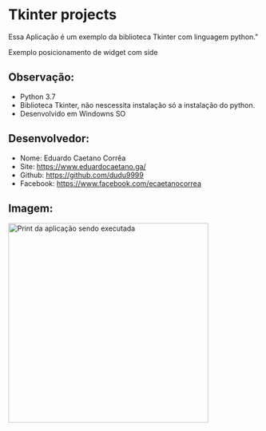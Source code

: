 # Tkinter projects

Essa Aplicação é um exemplo da biblioteca
Tkinter com linguagem python."

Exemplo posicionamento de widget com side

## Observação:
- Python 3.7
- Biblioteca Tkinter, não nescessita instalação só a instalação do python.
- Desenvolvido em Windowns SO


## Desenvolvedor:
- Nome: Eduardo Caetano Corrêa
- Site: https://www.eduardocaetano.ga/
- Github: https://github.com/dudu9999
- Facebook: https://www.facebook.com/ecaetanocorrea


## Imagem:

<img src="https://lh3.googleusercontent.com/wCQPwQz2SKZs-CCx5Tr4wpjzD0As9J0kLk-0329a84WjOuevHU5MaE2uyrK42mdLi90fJp9JUTBP0InAMshHUILI2PFBfA8msm72S7HOMPlKZPmDH7ucMCRRaSzqD17a3KINu3oJ5hf0kVUwu8n4NbCIfu9TaGzWlMS94LsYRfswYRGuKl6v0NM7borUZx-2xMoxvbhxD58gm9ZXL_27jpBzjZBVriPciPoSnly7UcJDwlVedzEtjuetB5V8ZNBULdtxrdzPT2uADz4I-KC_EIVHp-VfHA-opCaPqDDwGp9BjexA07sqmfwpnryoLlZoWzXwLx_NKDt04sLyU24WCW4i0fxLvful9zOlxOptg_-O-vdiUuW2MRF9eg5lsFZ_rjtiPTYmGcjiw3W6ux6OKZX4FsorhFuAso-NP2IJCajTwKF6Jls2tSisudiQKLYsedDANxLNRcAYXBVySThDRcY2K2pYOunIulhgOl5gFmYc2sxmbm8uvTKRPbul78Oq2aEmKTpsf3-KIVSPziZ6NolM_-rHVysKTQHdSqlQLe-ojIkZUyHOIjHNB-HxziiQH96QKMPHJui5IbY14zzzNhX3DMhlIpH7azTlbUo32nf4u7XaftnOpzk-xdU91Zr-rvEY0A2XeOt6z5oSSZfiPZLPMVsypHzSCXPmjfRgEO3Tr1B_FUFRQIk=w353-h372-no" alt="Print da aplicação sendo executada" height="400" width="400">
